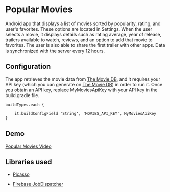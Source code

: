 # Popular Movies


Android app that displays a list of movies sorted by popularity, rating, and user's favorites. These options are located in Settings.
When the user selects a movie, it displays details such as rating average, year of release, trailers available to watch, reviews, and an option to add that movie to favorites. The user is also able to share the first trailer with other apps.
Data is synchronized with the server every 12 hours.



## Configuration

The app retrieves the movie data from [The Movie DB](https://www.themoviedb.org/documentation/api), and it requires your API key (which you can generate on [The Movie DB](https://www.themoviedb.org/documentation/api)) in order to run it. Once you obtain an API key, replace MyMoviesApiKey with your API key in the build.gradle file.

    buildTypes.each {

    	it.buildConfigField 'String', 'MOVIES_API_KEY', MyMoviesApiKey
    }

## Demo

[Popular Movies Video](https://youtu.be/ReORb-pKp8M)



## Libraries used


* [Picasso](https://github.com/square/picasso)

* [Firebase JobDispatcher](https://github.com/firebase/firebase-jobdispatcher-android)
